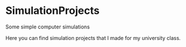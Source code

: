 # SimulationProjects
Some simple computer simulations

Here you can find simulation projects that I made for my university class.
